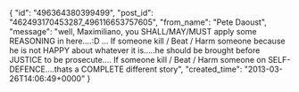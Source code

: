 {
   "id": "496364380399499",
   "post_id": "462493170453287_496116653757605",
   "from_name": "Pete Daoust",
   "message": "well, Maximiliano, you SHALL/MAY/MUST apply some REASONING in here....:D ... If someone kill / Beat / Harm  someone because he is not HAPPY about whatever it is.....he should be brought before JUSTICE to be prosecute.... If someone kill / Beat / Harm  someone on SELF-DEFENCE....thats a COMPLETE different story",
   "created_time": "2013-03-26T14:06:49+0000"
 }
